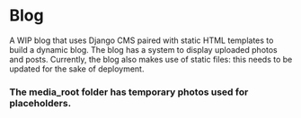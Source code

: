 # Blog

A WIP blog that uses Django CMS paired with static HTML templates to build a dynamic blog. The blog has a system to display uploaded photos and posts. Currently, the blog also makes use of static files: this needs to be updated for the sake of deployment.

### The media_root folder has temporary photos used for placeholders.
